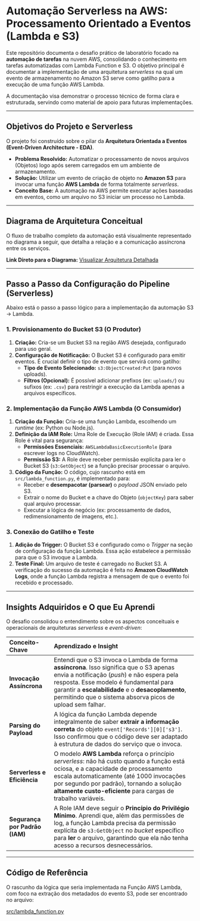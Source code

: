 # Automação Serverless na AWS: Processamento Orientado a Eventos (Lambda e S3)

Este repositório documenta o desafio prático de laboratório focado na **automação de tarefas** na nuvem AWS, consolidando o conhecimento em tarefas automatizadas com Lambda Function e S3. O objetivo principal é documentar a implementação de uma arquitetura *serverless* na qual um evento de armazenamento no Amazon S3 serve como gatilho para a execução de uma função AWS Lambda.

A documentação visa demonstrar o processo técnico de forma clara e estruturada, servindo como material de apoio para futuras implementações.

---

## Objetivos do Projeto e Serverless

O projeto foi construído sobre o pilar da **Arquitetura Orientada a Eventos (Event-Driven Architecture - EDA)**.

* **Problema Resolvido:** Automatizar o processamento de novos arquivos (Objetos) logo após serem carregados em um ambiente de armazenamento.
* **Solução:** Utilizar um evento de criação de objeto no **Amazon S3** para invocar uma função **AWS Lambda** de forma totalmente *serverless*.
* **Conceito Base:** A automação na AWS permite executar ações baseadas em eventos, como um arquivo no S3 iniciar um processo no Lambda.

---

## Diagrama de Arquitetura Conceitual

O fluxo de trabalho completo da automação está visualmente representado no diagrama a seguir, que detalha a relação e a comunicação assíncrona entre os serviços.

**Link Direto para o Diagrama:** [Visualizar Arquitetura Detalhada](./images/arquitetura.png)


---

## Passo a Passo da Configuração do Pipeline (Serverless)

Abaixo está o passo a passo lógico para a implementação da automação S3 $\rightarrow$ Lambda.

### 1. Provisionamento do Bucket S3 (O Produtor)

1.  **Criação:** Cria-se um Bucket S3 na região AWS desejada, configurado para uso geral.
2.  **Configuração de Notificação:** O Bucket S3 é configurado para emitir eventos. É crucial definir o tipo de evento que servirá como gatilho:
    * **Tipo de Evento Selecionado:** `s3:ObjectCreated:Put` (para novos uploads).
    * **Filtros (Opcional):** É possível adicionar prefixos (ex: `uploads/`) ou sufixos (ex: `.csv`) para restringir a execução da Lambda apenas a arquivos específicos.

### 2. Implementação da Função AWS Lambda (O Consumidor)

1.  **Criação da Função:** Cria-se uma função Lambda, escolhendo um *runtime* (ex: Python ou Node.js).
2.  **Definição da IAM Role:** Uma Role de Execução (Role IAM) é criada. Essa Role é vital para segurança:
    * **Permissões Essenciais:** `AWSLambdaBasicExecutionRole` (para escrever logs no CloudWatch).
    * **Permissão S3:** A Role deve receber permissão explícita para ler o Bucket S3 (`s3:GetObject`) se a função precisar processar o arquivo.
3.  **Código da Função:** O código, cujo rascunho está em `src/lambda_function.py`, é implementado para:
    * Receber e **desempacotar (parsear)** o *payload* JSON enviado pelo S3.
    * Extrair o nome do Bucket e a chave do Objeto (`objectKey`) para saber qual arquivo processar.
    * Executar a lógica de negócio (ex: processamento de dados, redimensionamento de imagens, etc.).

### 3. Conexão do Gatilho e Teste

1.  **Adição do Trigger:** O Bucket S3 é configurado como o *Trigger* na seção de configuração da função Lambda. Essa ação estabelece a permissão para que o S3 invoque a Lambda.
2.  **Teste Final:** Um arquivo de teste é carregado no Bucket S3. A verificação do sucesso da automação é feita no **Amazon CloudWatch Logs**, onde a função Lambda registra a mensagem de que o evento foi recebido e processado.

---

## Insights Adquiridos e O que Eu Aprendi

O desafio consolidou o entendimento sobre os aspectos conceituais e operacionais de arquiteturas *serverless* e *event-driven*:

| Conceito-Chave | Aprendizado e Insight |
| :--- | :--- |
| **Invocação Assíncrona** | Entendi que o S3 invoca o Lambda de forma **assíncrona**. Isso significa que o S3 apenas envia a notificação (*push*) e não espera pela resposta. Esse modelo é fundamental para garantir a **escalabilidade** e o **desacoplamento**, permitindo que o sistema absorva picos de upload sem falhar. |
| **Parsing do Payload** | A lógica da função Lambda depende integralmente de saber **extrair a informação correta** do objeto `event['Records'][0]['s3']`. Isso confirmou que o código deve ser adaptado à estrutura de dados do serviço que o invoca. |
| **Serverless e Eficiência** | O modelo **AWS Lambda** reforça o princípio *serverless*: não há custo quando a função está ociosa, e a capacidade de processamento escala automaticamente (até 1000 invocações por segundo por padrão), tornando a solução **altamente custo-eficiente** para cargas de trabalho variáveis. |
| **Segurança por Padrão (IAM)** | A Role IAM deve seguir o **Princípio do Privilégio Mínimo**. Aprendi que, além das permissões de log, a função Lambda precisa da permissão explícita de `s3:GetObject` no *bucket* específico para **ler** o arquivo, garantindo que ela não tenha acesso a recursos desnecessários. |

---

## Código de Referência

O rascunho da lógica que seria implementada na Função AWS Lambda, com foco na extração dos metadados do evento S3, pode ser encontrado no arquivo:

[src/lambda_function.py](src/lambda_function.py)
